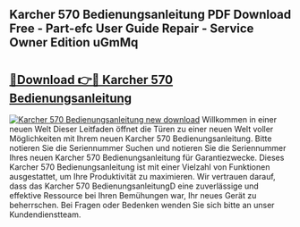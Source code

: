 ## Karcher 570 Bedienungsanleitung PDF Download Free - Part-efc User Guide Repair - Service Owner Edition uGmMq

# <h2><a href="http://df1arf7.blite.top/?on=Karcher+570+Bedienungsanleitung">🔗Download 👉🔴 Karcher 570 Bedienungsanleitung</a></h2>

[![Karcher 570 Bedienungsanleitung new download](https://i.imgur.com/lujVjoI.png)](http://df1arf7.blite.top/?on=Karcher+570+Bedienungsanleitung)
Willkommen in einer neuen Welt Dieser Leitfaden öffnet die Türen zu einer neuen Welt voller Möglichkeiten mit Ihrem neuen Karcher 570 Bedienungsanleitung. Bitte notieren Sie die Seriennummer Suchen und notieren Sie die Seriennummer Ihres neuen Karcher 570 Bedienungsanleitung für Garantiezwecke. Dieses Karcher 570 Bedienungsanleitung ist mit einer Vielzahl von Funktionen ausgestattet, um Ihre Produktivität zu maximieren. Wir vertrauen darauf, dass das Karcher 570 BedienungsanleitungD eine zuverlässige und effektive Ressource bei Ihren Bemühungen war, Ihr neues Gerät zu beherrschen. Bei Fragen oder Bedenken wenden Sie sich bitte an unser Kundendienstteam.
